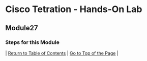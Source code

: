 # Cisco Tetration - Hands-On Lab
  
## Module27
  

### Steps for this Module  





| [Return to Table of Contents](https://onstakinc.github.io/cisco-tetration-hol/labguide/) | [Go to Top of the Page](https://onstakinc.github.io/cisco-tetration-hol/labguide/module27/) | 